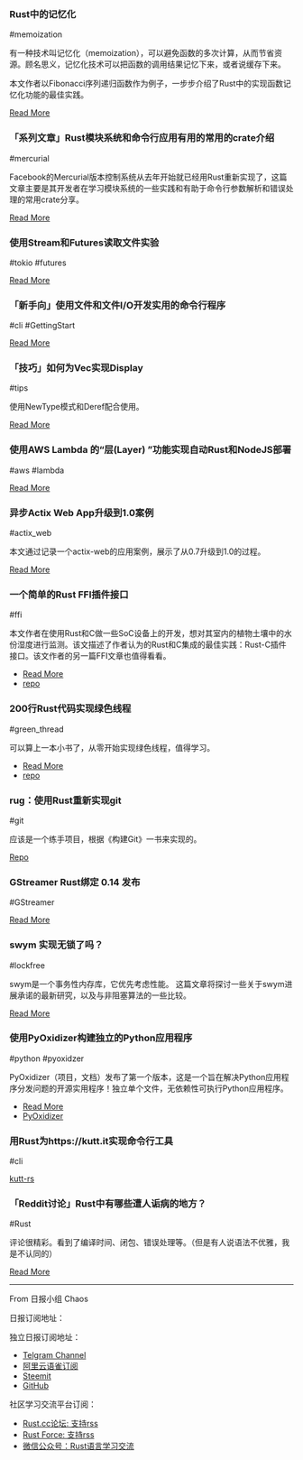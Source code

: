 ### Rust中的记忆化

#memoization

有一种技术叫记忆化（memoization），可以避免函数的多次计算，从而节省资源。顾名思义，记忆化技术可以把函数的调用结果记忆下来，或者说缓存下来。

本文作者以Fibonacci序列递归函数作为例子，一步步介绍了Rust中的实现函数记忆化功能的最佳实践。

[Read More](https://medium.com/swlh/on-memoization-291fd1dd924)

### 「系列文章」Rust模块系统和命令行应用有用的常用的crate介绍

#mercurial

Facebook的Mercurial版本控制系统从去年开始就已经用Rust重新实现了，这篇文章主要是其开发者在学习模块系统的一些实践和有助于命令行参数解析和错误处理的常用crate分享。

[Read More](https://ngoldbaum.github.io/posts/helpful-rust-cli-crates/)

### 使用Stream和Futures读取文件实验

#tokio #futures

[Read More](https://chilimatic.hashnode.dev/experiment-with-streams-reading-files-with-futures-cjx1q0gmo001eurs1pt0c27kz)

### 「新手向」使用文件和文件I/O开发实用的命令行程序

#cli #GettingStart

[Read More](https://www.linuxjournal.com/content/getting-started-rust-working-files-and-doing-file-io)

### 「技巧」如何为Vec实现Display

#tips

使用NewType模式和Deref配合使用。

[Read More](https://medium.com/apolitical-engineering/how-do-you-impl-display-for-vec-b8dbb21d814f)

### 使用AWS Lambda 的“层(Layer) ”功能实现自动Rust和NodeJS部署

#aws #lambda

[Read More](https://medium.com/clevyio/automating-rust-and-nodejs-deployment-on-aws-lambda-using-layers-2d47d129a6bc)

### 异步Actix Web App升级到1.0案例

#actix_web

本文通过记录一个actix-web的应用案例，展示了从0.7升级到1.0的过程。

[Read More](https://zupzup.org/asyncify-rust-webapp/)

### 一个简单的Rust FFI插件接口

#ffi

本文作者在使用Rust和C做一些SoC设备上的开发，想对其室内的植物土壤中的水份湿度进行监测。该文描述了作者认为的Rust和C集成的最佳实践：Rust-C插件接口。该文作者的另一篇FFI文章也值得看看。

- [Read More](http://kmdouglass.github.io/posts/a-simple-plugin-interface-for-the-rust-ffi/)
- [repo](https://github.com/kmdouglass/rust-libloading-example)

### 200行Rust代码实现绿色线程

#green_thread

可以算上一本小书了，从零开始实现绿色线程，值得学习。

- [Read More](https://cfsamson.gitbook.io/green-threads-explained-in-200-lines-of-rust/)
- [repo](https://github.com/cfsamson/example-greenthreads)

### rug：使用Rust重新实现git

#git

应该是一个练手项目，根据《构建Git》一书来实现的。

[Repo](https://github.com/samrat/rug)

### GStreamer Rust绑定 0.14 发布

#GStreamer

[Read More](https://gstreamer.freedesktop.org/news/#2019-06-24T20:00:00Z)

### swym 实现无锁了吗？

#lockfree 

swym是一个事务性内存库，它优先考虑性能。 这篇文章将探讨一些关于swym进展承诺的最新研究，以及与非阻塞算法的一些比较。

[Read More](https://mtak-blog.github.io/are-we-lock-free-yet)

### 使用PyOxidizer构建独立的Python应用程序

#python #pyoxidzer

PyOxidizer（项目，文档）发布了第一个版本，这是一个旨在解决Python应用程序分发问题的开源实用程序！独立单个文件，无依赖性可执行Python应用程序。

- [Read More](https://gregoryszorc.com/blog/2019/06/24/building-standalone-python-applications-with-pyoxidizer/)
- [PyOxidizer](https://github.com/indygreg/PyOxidizer)

### 用Rust为https://kutt.it实现命令行工具

#cli

[kutt-rs](https://github.com/robatipoor/kutt-rs)

### 「Reddit讨论」Rust中有哪些遭人诟病的地方？

#Rust

评论很精彩。看到了编译时间、闭包、错误处理等。（但是有人说语法不优雅，我是不认同的）

[Read More](https://www.reddit.com/r/rust/comments/c4nb27/what_are_the_things_you_hate_about_rust/)

---

From 日报小组 Chaos 

日报订阅地址：

独立日报订阅地址：
- [Telgram Channel](https://t.me/rust_daily_news )
- [阿里云语雀订阅](https://www.yuque.com/chaosbot/rustnews)
- [Steemit](https://steemit.com/@blackanger)
- [GitHub](https://github.com/RustStudy/rust_daily_news)

社区学习交流平台订阅：
- [Rust.cc论坛: 支持rss](https://rust.cc)
- [Rust Force: 支持rss](https://rustforce.net/)
- [微信公众号：Rust语言学习交流](https://rust.cc/article?id=ed7c9379-d681-47cb-9532-0db97d883f62)